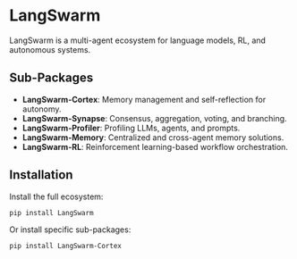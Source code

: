 # LangSwarm
LangSwarm is a multi-agent ecosystem for language models, RL, and autonomous systems.

## Sub-Packages
- **LangSwarm-Cortex**: Memory management and self-reflection for autonomy.
- **LangSwarm-Synapse**: Consensus, aggregation, voting, and branching.
- **LangSwarm-Profiler**: Profiling LLMs, agents, and prompts.
- **LangSwarm-Memory**: Centralized and cross-agent memory solutions.
- **LangSwarm-RL**: Reinforcement learning-based workflow orchestration.

## Installation
Install the full ecosystem:
```bash
pip install LangSwarm
```

Or install specific sub-packages:
```bash
pip install LangSwarm-Cortex
```

